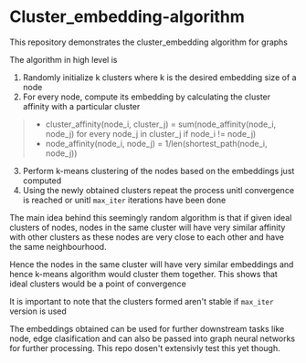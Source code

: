# Cluster_embedding-algorithm
This repository demonstrates the cluster_embedding algorithm for graphs

The algorithm in high level is
1. Randomly initialize k clusters where k is the desired embedding size of a node
2. For every node, compute its embedding by calculating the cluster affinity with a particular cluster 
> * cluster_affinity(node_i, cluster_j) = sum(node_affinity(node_i, node_j) for every node_j in cluster_j if node_i != node_j)
> * node_affinity(node_i, node_j) = 1/len(shortest_path(node_i, node_j))

3. Perform k-means clustering of the nodes based on the embeddings just computed
4. Using the newly obtained clusters repeat the process unitl convergence is reached or unitl `max_iter` iterations have been done


The main idea behind this seemingly random algorithm is that if given ideal clusters of nodes, nodes in the same cluster will have very similar affinity with other clusters as these nodes are very close to each other and have the same neighbourhood. 

Hence the nodes in the same cluster will have very similar embeddings and hence k-means algorithm would cluster them together. This shows that ideal clusters would be a point of convergence

It is important to note that the clusters formed aren't stable if `max_iter` version is used

The embeddings obtained can be used for further downstream tasks like node, edge clasification and can also be passed into graph neural networks for further processing. This repo dosen't extensivly test this yet though.
